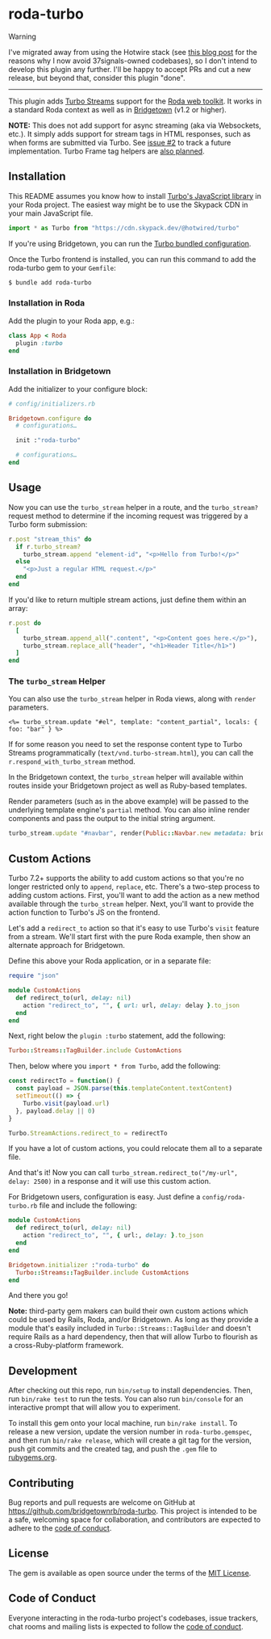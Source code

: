 # roda-turbo

> [!WARNING]
> I've migrated away from using the Hotwire stack (see [this blog post](https://www.bridgetownrb.com/future/road-to-bridgetown-2.0-escaping-burnout/#the-37signals-problem) for the reasons why I now avoid 37signals-owned codebases), so I don't intend to develop this plugin any further. I'll be happy to accept PRs and cut a new release, but beyond that, consider this plugin "done".

----

This plugin adds [Turbo Streams](https://turbo.hotwired.dev/handbook/streams) support for the [Roda web toolkit](http://roda.jeremyevans.net/). It works in a standard Roda context as well as in [Bridgetown](https://www.bridgetownrb.com) (v1.2 or higher).

**NOTE:** This does not add support for async streaming (aka via Websockets, etc.). It simply adds support for stream tags in HTML responses, such as when forms are submitted via Turbo. See [issue #2](https://github.com/bridgetownrb/roda-turbo/issues/2) to track a future implementation. Turbo Frame tag helpers are [also planned](https://github.com/bridgetownrb/roda-turbo/issues/1).

## Installation

This README assumes you know how to install [Turbo's JavaScript library](https://turbo.hotwired.dev/handbook/installing) in your Roda project. The easiest way might be to use the Skypack CDN in your main JavaScript file.

```js
import * as Turbo from "https://cdn.skypack.dev/@hotwired/turbo"
```

If you're using Bridgetown, you can run the [Turbo bundled configuration](https://www.bridgetownrb.com/docs/bundled-configurations#turbo).

Once the Turbo frontend is installed, you can run this command to add the roda-turbo gem to your `Gemfile`:

```sh
$ bundle add roda-turbo
```

### Installation in Roda

Add the plugin to your Roda app, e.g.:

```rb
class App < Roda
  plugin :turbo
end
```

### Installation in Bridgetown

Add the initializer to your configure block:

```rb
# config/initializers.rb

Bridgetown.configure do
  # configurations…

  init :"roda-turbo"

  # configurations…
end
```

## Usage

Now you can use the `turbo_stream` helper in a route, and the `turbo_stream?` request method to determine if the incoming request was triggered by a Turbo form submission:

```rb
r.post "stream_this" do
  if r.turbo_stream?
    turbo_stream.append "element-id", "<p>Hello from Turbo!</p>"
  else
    "<p>Just a regular HTML request.</p>"
  end
end
```

If you'd like to return multiple stream actions, just define them within an array:

```rb
r.post do
  [
    turbo_stream.append_all(".content", "<p>Content goes here.</p>"),
    turbo_stream.replace_all("header", "<h1>Header Title</h1>")
  ]
end
```

### The `turbo_stream` Helper

You can also use the `turbo_stream` helper in Roda views, along with `render` parameters.

```erb
<%= turbo_stream.update "#el", template: "content_partial", locals: { foo: "bar" } %>
```

If for some reason you need to set the response content type to Turbo Streams programmatically (`text/vnd.turbo-stream.html`), you can call the `r.respond_with_turbo_stream` method.

In the Bridgetown context, the `turbo_stream` helper will available within routes inside your Bridgetown project as well as Ruby-based templates.

Render parameters (such as in the above example) will be passed to the underlying template engine's `partial` method. You can also inline render components and pass the output to the initial string argument.

```rb
turbo_stream.update "#navbar", render(Public::Navbar.new metadata: bridgetown_site.metadata, resource: resource)
```

## Custom Actions

Turbo 7.2+ supports the ability to add custom actions so that you're no longer restricted only to `append`, `replace`, etc. There's a two-step process to adding custom actions. First, you'll want to add the action as a new method available through the `turbo_stream` helper. Next, you'll want to provide the action function to Turbo's JS on the frontend.

Let's add a `redirect_to` action so that it's easy to use Turbo's `visit` feature from a stream. We'll start first with the pure Roda example, then show an alternate approach for Bridgetown.

Define this above your Roda application, or in a separate file:

```ruby
require "json"

module CustomActions
  def redirect_to(url, delay: nil)
    action "redirect_to", "", { url: url, delay: delay }.to_json
  end
end
```

Next, right below the `plugin :turbo` statement, add the following:

```ruby
Turbo::Streams::TagBuilder.include CustomActions
```

Then, below where you `import * from Turbo`, add the following:

```js
const redirectTo = function() {
  const payload = JSON.parse(this.templateContent.textContent)
  setTimeout(() => {
    Turbo.visit(payload.url)
  }, payload.delay || 0)
}

Turbo.StreamActions.redirect_to = redirectTo
```

If you have a lot of custom actions, you could relocate them all to a separate file.

And that's it! Now you can call `turbo_stream.redirect_to("/my-url", delay: 2500)` in a response and it will use this custom action.

For Bridgetown users, configuration is easy. Just define a `config/roda-turbo.rb` file and include the following:

```ruby
module CustomActions
  def redirect_to(url, delay: nil)
    action "redirect_to", "", { url:, delay: }.to_json
  end
end

Bridgetown.initializer :"roda-turbo" do
  Turbo::Streams::TagBuilder.include CustomActions
end
```

And there you go!

**Note:** third-party gem makers can build their own custom actions which could be used by Rails, Roda, and/or Bridgetown. As long as they provide a module that's easily included in `Turbo::Streams::TagBuilder` and doesn't require Rails as a hard dependency, then that will allow Turbo to flourish as a cross-Ruby-platform framework.

## Development

After checking out this repo, run `bin/setup` to install dependencies. Then, run `bin/rake test` to run the tests. You can also run `bin/console` for an interactive prompt that will allow you to experiment.

To install this gem onto your local machine, run `bin/rake install`. To release a new version, update the version number in `roda-turbo.gemspec`, and then run `bin/rake release`, which will create a git tag for the version, push git commits and the created tag, and push the `.gem` file to [rubygems.org](https://rubygems.org).

## Contributing

Bug reports and pull requests are welcome on GitHub at https://github.com/bridgetownrb/roda-turbo. This project is intended to be a safe, welcoming space for collaboration, and contributors are expected to adhere to the [code of conduct](https://github.com/bridgetownrb/roda-turbo/blob/main/CODE_OF_CONDUCT.md).

## License

The gem is available as open source under the terms of the [MIT License](https://opensource.org/licenses/MIT).

## Code of Conduct

Everyone interacting in the roda-turbo project's codebases, issue trackers, chat rooms and mailing lists is expected to follow the [code of conduct](https://github.com/bridgetownrb/roda-turbo/blob/main/CODE_OF_CONDUCT.md).
